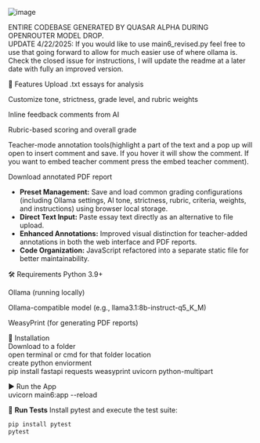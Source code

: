 ![image](https://github.com/user-attachments/assets/b6ac3aba-0be1-4ec2-8501-63e997174e12)


ENTIRE CODEBASE GENERATED BY QUASAR ALPHA DURING OPENROUTER MODEL DROP.
<br>UPDATE 4/22/2025: If you would like to use main6_revised.py feel free to use that going forward to allow for much easier use of where ollama is. Check the closed issue for instructions, I will update the readme at a later date with fully an improved version.

🚀 Features
Upload .txt essays for analysis

Customize tone, strictness, grade level, and rubric weights

Inline feedback comments from AI

Rubric-based scoring and overall grade

Teacher-mode annotation tools(highlight a part of the text and a pop up will open to insert comment and save. If you hover it will show the comment. If you want to embed teacher comment press the embed teacher comment).

Download annotated PDF report

- **Preset Management:** Save and load common grading configurations (including Ollama settings, AI tone, strictness, rubric, criteria, weights, and instructions) using browser local storage.
- **Direct Text Input:** Paste essay text directly as an alternative to file upload.
- **Enhanced Annotations:** Improved visual distinction for teacher-added annotations in both the web interface and PDF reports.
- **Code Organization:** JavaScript refactored into a separate static file for better maintainability.

🛠 Requirements
Python 3.9+

Ollama (running locally)

Ollama-compatible model (e.g., llama3.1:8b-instruct-q5_K_M)

WeasyPrint (for generating PDF reports)

🔧 Installation<br>
Download to a folder<br>
open terminal or cmd for that folder location<br>
create python enviorment<br>
pip install fastapi requests weasyprint uvicorn python-multipart<br>

▶️ Run the App<br>
uvicorn main6:app --reload<br>

🧪 **Run Tests**
Install pytest and execute the test suite:

```bash
pip install pytest
pytest
```
